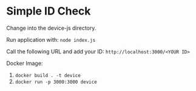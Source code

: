 # Simple ID Check

Change into the device-js directory.

Run application with:
`node index.js`

Call the following URL and add your ID:
`http://localhost:3000/<YOUR ID>`

Docker Image:

1. `docker build . -t device`
2. `docker run -p 3000:3000 device`